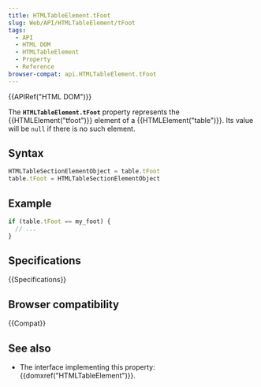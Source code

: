 ```yaml
---
title: HTMLTableElement.tFoot
slug: Web/API/HTMLTableElement/tFoot
tags:
  - API
  - HTML DOM
  - HTMLTableElement
  - Property
  - Reference
browser-compat: api.HTMLTableElement.tFoot
---
```

{{APIRef("HTML DOM")}}

The **`HTMLTableElement.tFoot`** property represents the
{{HTMLElement("tfoot")}} element of a {{HTMLElement("table")}}. Its value will be
`null` if there is no such element.

## Syntax

```js
HTMLTableSectionElementObject = table.tFoot
table.tFoot = HTMLTableSectionElementObject
```

## Example

```js
if (table.tFoot == my_foot) {
  // ...
}
```

## Specifications

{{Specifications}}

## Browser compatibility

{{Compat}}

## See also

- The interface implementing this property: {{domxref("HTMLTableElement")}}.
